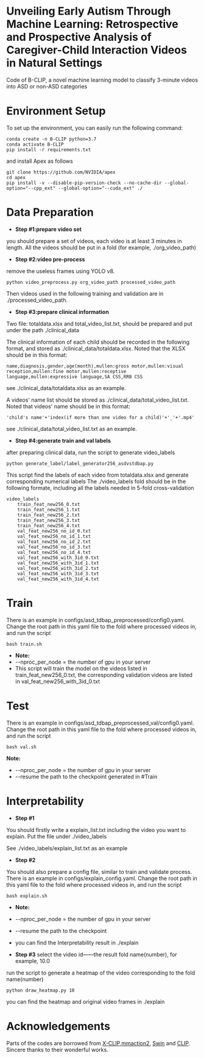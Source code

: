 
# Unveiling Early Autism Through Machine Learning: Retrospective and Prospective Analysis of Caregiver-Child Interaction Videos in Natural Settings



Code of B-CLIP, a novel machine learning model to classify 3-minute videos into ASD or non-ASD categories

    
# Environment Setup
To set up the environment, you can easily run the following command:
```
conda create -n B-CLIP python=3.7
conda activate B-CLIP
pip install -r requirements.txt
```

and install Apex as follows
```
git clone https://github.com/NVIDIA/apex
cd apex
pip install -v --disable-pip-version-check --no-cache-dir --global-option="--cpp_ext" --global-option="--cuda_ext" ./
```

# Data Preparation

- **Step \#1:prepare video set**

you should prepare a set of videos, each video is at least 3 minutes in length.
All the videos should be put in a fold (for example, ./org_video_path)


- **Step \#2:video pre-process**  

remove the useless frames using YOLO v8. 
```
python video_preprocess.py org_video_path processed_video_path
```
Then videos used in the following training and validation are in ./processed_video_path. 


-  **Step \#3:prepare clinical information**

Two file: totaldata.xlsx and total_video_list.txt, should be prepared and put under the path ./clinical_data

The clinical information of each child should be recorded in the following format, and stored as ./clinical_data/totaldata.xlsx. Noted that the XLSX should be in this format: 
```
name,diagnosis,gender,age(month),mullen:gross motor,mullen:visual reception,mullen:fine motor,mullen:receptive language,mullen:expressive language,SA CSS,RRB CSS
```
see ./clinical_data/totaldata.xlsx as an example.

A videos' name list should be stored as ./clinical_data/total_video_list.txt. Noted that videos' name should be in this format: 
```
'child's name'+'index(if more than one video for a child)'+'_'+'.mp4'
```
see ./clinical_data/total_video_list.txt as an example.

-  **Step \#4:generate train and val labels**  

after preparing clinical data, run the script to generate video_labels
```
python generate_label/label_generator256_asdvstdbap.py
```
This script find the labels of each video from totaldata.xlsx and generate corresponding numerical labels
The ./video_labels fold should be in the following formate, including all the labels needed in 5-fold cross-validation
```
video_labels
    train_feat_new256_0.txt
    train_feat_new256_1.txt
    train_feat_new256_2.txt
    train_feat_new256_3.txt
    train_feat_new256_4.txt
    val_feat_new256_no_id_0.txt
    val_feat_new256_no_id_1.txt
    val_feat_new256_no_id_2.txt
    val_feat_new256_no_id_3.txt
    val_feat_new256_no_id_4.txt
    val_feat_new256_with_3id_0.txt
    val_feat_new256_with_3id_1.txt
    val_feat_new256_with_3id_2.txt
    val_feat_new256_with_3id_3.txt
    val_feat_new256_with_3id_4.txt
```


# Train
There is an example in configs/asd_tdbap_preprocessed/config0.yaml. Change the root path in this yaml file to the fold where processed videos in, and run the script
```
bash train.sh
```
- **Note:**
- --nproc_per_node = the number of gpu in your server
- This script will train the model on the videos listed in train_feat_new256_0.txt, the corresponding validation videos are listed in val_feat_new256_with_3id_0.txt

# Test
There is an example in configs/asd_tdbap_preprocessed_val/config0.yaml. Change the root path in this yaml file to the fold where processed videos in, and run the script
```
bash val.sh
```
**Note:**
- --nproc_per_node = the number of gpu in your server
- --resume the path to the checkpoint generated in #Train

# Interpretability
- **Step \#1**

You should firstly write a explain_list.txt including the video you want to explain. Put the file under ./video_labels

See ./video_labels/explain_list.txt as an example


- **Step \#2** 

You should also prepare a config file, similar to train and validate process. There is an example in configs/explain_config.yaml. Change the root path in this yaml file to the fold where processed videos in, and run the script
```
bash explain.sh
```
- **Note:**
- --nproc_per_node = the number of gpu in your server
- --resume the path to the checkpoint
- you can find the Interpretability result in ./explain


- **Step \#3** 
select the video id——the result fold name(number), for example, 10.0

run the script to generate a heatmap of the video corresponding to the fold name(number)
```
python draw_heatmap.py 10
```
you can find the heatmap and original video frames in ./explain

# Acknowledgements
Parts of the codes are borrowed from [X-CLIP](https://github.com/microsoft/VideoX/tree/master/X-CLIP),[mmaction2](https://github.com/open-mmlab/mmaction2), [Swin](https://github.com/microsoft/Swin-Transformer) and [CLIP](https://github.com/openai/CLIP). Sincere thanks to their wonderful works.
